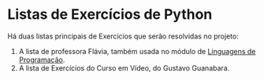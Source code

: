 # Listas de Exercícios de Python

Há duas listas principais de Exercícios que serão resolvidas no projeto:

1. A lista de professora Flávia, também usada no módulo de [Linguagens de Programação](/01-LogicaDeProgramacao/Exercicios/).
2. A lista de Exercícios do Curso em Vídeo, do Gustavo Guanabara.
